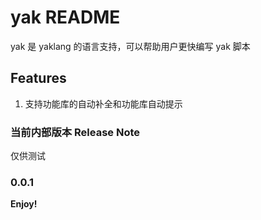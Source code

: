 # yak README

yak 是 yaklang 的语言支持，可以帮助用户更快编写 yak 脚本

## Features

1. 支持功能库的自动补全和功能库自动提示

### 当前内部版本 Release Note

仅供测试

### 0.0.1

**Enjoy!**
